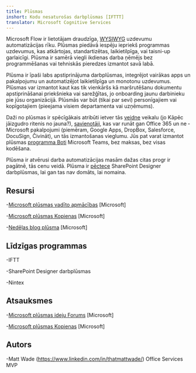 ```yaml
---
title: Plūsmas
inshort: Kodu nesaturošas darbplūsmas [IFTTT]
translator: Microsoft Cognitive Services
---
```



Microsoft Flow ir lietotājam draudzīga, [WYSIWYG](https://en.wikipedia.org/wiki/WYSIWYG) uzdevumu automatizācijas rīku. Plūsmas piedāvā iespēju iepriekš programmas uzdevumus, kas atkārtojas, standartizētas, laikietilpīga, vai taisni-up garlaicīgi. Plūsma ir samērā viegli ikdienas darba ņēmējs bez programmēšanas vai tehniskās pieredzes izmantot savā labā.

Plūsma ir īpaši labs apstiprinājuma darbplūsmas, integrējot vairākas apps un pakalpojumu un automatizējot laikietilpīga un monotonu uzdevumus. Plūsmas var izmantot kaut kas tik vienkāršs kā maršrutēšanu dokumentu apstiprināšanai priekšnieka vai sarežģītas, jo onboarding jaunu darbinieku pie jūsu organizācijā. Plūsmās var būt (tikai par sevi) personīgajiem vai kopīgotajiem (pieejama visiem departamenta vai uzņēmums).

Daži no plūsmas ir spēcīgākais atribūti ietver tās [veidne](https://flow.microsoft.com/en-us/templates/) veikalu (jo Kāpēc jāizgudro ritenis no jauna?), [savienotāji](https://flow.microsoft.com/en-us/connectors/), kas var runāt gan Office 365 un ne ‑ Microsoft pakalpojumi (piemēram, Google Apps, DropBox, Salesforce, DocuSign, Čivināt), un tās izmantošanas vieglumu. Jūs pat varat izmantot plūsmas [programma Boti](https://blog.getbizzy.io/introducing-bizzy-templates-b191b38d2370) Microsoft Teams, bez maksas, bez visas kodēšana.

Plūsma ir atvērusi darba automatizācijas masām dažas citas progr ir pagātnē, tās cenu veidā. Plūsma ir [pēctece](https://docs.microsoft.com/en-us/flow/frequently-asked-questions) SharePoint Designer darbplūsmas, lai gan tas nav domāts, lai nomaina.

Resursi
---------

-[Microsoft plūsmas vadīto apmācības](https://docs.microsoft.com/en-us/flow/guided-learning/)
    \[Microsoft\]

-[Microsoft plūsmas Kopienas](https://powerusers.microsoft.com/t5/Microsoft-Flow-Community/ct-p/FlowCommunity)
    \[Microsoft\]

-[Nedēļas blog plūsma](https://flow.microsoft.com/en-us/blog/category/flow-of-the-week/)
    \[Microsoft\]

Līdzīgas programmas
--------------------

-IFTT

-SharePoint Designer darbplūsmas

-Nintex

Atsauksmes
--------------------

-[Microsoft plūsmas ideju Forums](https://powerusers.microsoft.com/t5/Flow-Ideas/idb-p/FlowIdeas)
    \[Microsoft\]

-[Microsoft plūsmas Kopienas](https://powerusers.microsoft.com/t5/Microsoft-Flow-Community/ct-p/FlowCommunity)
    \[Microsoft\]

Autors
---------

-Matt Wade (https://www.linkedin.com/in/thatmattwade/) Office Services MVP


